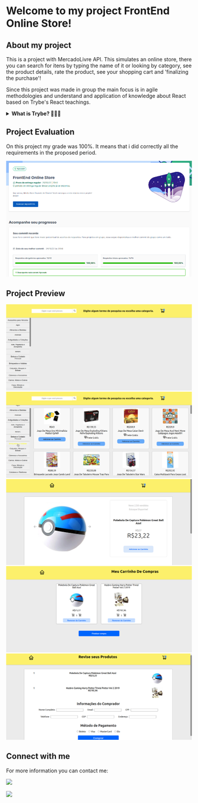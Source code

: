 <h1> Welcome to my project FrontEnd Online Store! </h1>

<h2> About my project </h2>

<p> This is a project with MercadoLivre API. This simulates an online store, there you can search for itens by typing the name of it or looking by category, see the product details, rate the product, see your shopping cart and 'finalizing the purchase'!


Since this project was made in group the main focus is in agile methodologies and understand and application of knowledge about React based on Trybe's React teachings.</p>


<details>
  <summary><strong>What is Trybe? 🤷🏽‍♀️</strong></summary><br />

  Trybe is a web development school that is genuinely committed to the professional success of those who study with them. With the Shared Success Model (SSM) offered by Trybe Fintech, a financial institution authorized to operate by the Central Bank of Brazil, students have the option of paying only when they are already working.
</details>


<h2> Project Evaluation </h2> 

<p> On this project my grade was 100%. It means that i did correctly all the requirements in the proposed period. </p>

![Project evaluation with 100%](./images/evaluation.png)

<h2> Project Preview </h2> 

![TrybeTunes Innitial Area](./images/preview1.png)
![TrybeTunes Search Area](./images/preview2.png)
![Product Detail](./images/preview3.png)
![ShoppingCart Area](./images/preview4.png)
![Checkout Area](./images/preview5.png)

<h2>Connect with me </h2>

<p> For more information you can contact me: </p>

<a href="https://www.linkedin.com/in/mirelladourado/" target="_blank"><img src="https://img.shields.io/badge/-LinkedIn-%230077B5?style=for-the-badge&logo=linkedin&logoColor=white" target="_blank"></a>

<a href = "mailto:mirellaalvesdourado@gmail.com">
<img src="https://img.shields.io/badge/-Gmail-%23333?style=for-the-badge&logo=gmail&logoColor=white" target="_blank">
</a>